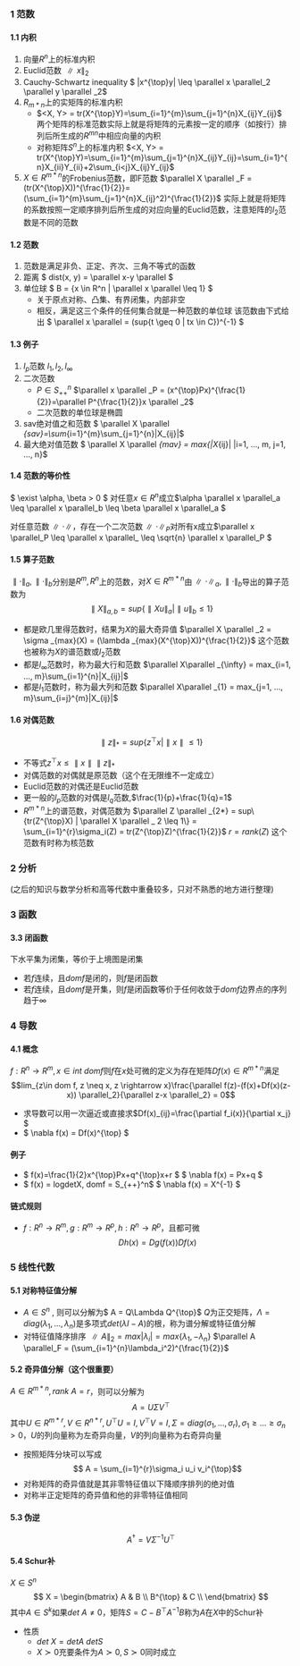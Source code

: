 ### 1 范数

#### 1.1 内积

1. 向量$R^n$上的标准内积
2. Euclid范数 $\parallel x \parallel_2$
3. Cauchy-Schwartz inequality $ |x^{\top}y| \leq \parallel x \parallel_2 \parallel y \parallel _2$
4. $R_{m*n}$上的实矩阵的标准内积 
    - $<X, Y> = tr(X^{\top}Y)=\sum_{i=1}^{m}\sum_{j=1}^{n}X_{ij}Y_{ij}$
    两个矩阵的标准范数实际上就是将矩阵的元素按一定的顺序（如按行）排列后所生成的$R^{mn}$中相应向量的内积
    - 对称矩阵$S^n$上的标准内积
    $<X, Y> = tr(X^{\top}Y)=\sum_{i=1}^{m}\sum_{j=1}^{n}X_{ij}Y_{ij}=\sum_{i=1}^{n}X_{ii}Y_{ii}+2\sum_{i<j}X_{ij}Y_{ij}$
5. $X \in R^{m*n}$的Frobenius范数，即F范数
    $\parallel X \parallel _F = (tr(X^{\top}X))^{\frac{1}{2}}=(\sum_{i=1}^{m}\sum_{j=1}^{n}X_{ij}^2)^{\frac{1}{2}}$
    实际上就是将矩阵的系数按照一定顺序排列后所生成的对应向量的Euclid范数，注意矩阵的$l_2$范数是不同的范数

#### 1.2 范数

1. 范数是满足非负、正定、齐次、三角不等式的函数
2. 距离 $ dist(x, y) = \parallel x-y \parallel $
3. 单位球 $ B = \{x \in R^n | \parallel x \parallel \leq 1\} $
    - 关于原点对称、凸集、有界闭集，内部非空
    - 相反，满足这三个条件的任何集合就是一种范数的单位球
    该范数由下式给出
    $ \parallel x \parallel = (sup\{t \geq 0 | tx \in C\})^{-1} $

#### 1.3 例子

1. $l_p$范数
    $l_1, l_2, l_{\infty}$
2. 二次范数
    - $P \in S_{++}^n$
    $\parallel x \parallel _P = (x^{\top}Px)^{\frac{1}{2}}=\parallel P^{\frac{1}{2}}x \parallel _2$
    - 二次范数的单位球是椭圆
3. sav绝对值之和范数
    $ \parallel X \parallel _{sav}=\sum_{i=1}^{m}\sum_{j=1}^{n}|X_{ij}|$
4. 最大绝对值范数
    $ \parallel X \parallel _{mav} = max\{|X_{ij}| |i=1, ..., m, j=1, ..., n\}$

#### 1.4 范数的等价性

$ \exist \alpha, \beta > 0 $ 对任意$x \in R^n$成立$\alpha \parallel x \parallel_a \leq \parallel x \parallel_b \leq \beta \parallel x \parallel_a $

对任意范数$\parallel · \parallel$，存在一个二次范数$\parallel · \parallel_P$对所有x成立$\parallel x \parallel_P \leq \parallel x \parallel_ \leq \sqrt{n} \parallel x \parallel_P $

#### 1.5 算子范数

$\parallel · \parallel_a, \parallel · \parallel_b$分别是$R^m, R^n$上的范数，对$X\in R^{m*n}$由$\parallel · \parallel_a, \parallel · \parallel_b$导出的算子范数为$$\parallel X \parallel _{a, b}=sup\{\parallel Xu \parallel _a | \parallel u \parallel _b \leq 1\}$$

- 都是欧几里得范数时，结果为$X$的最大奇异值
    $\parallel X \parallel _2 = \sigma _{max}(X) = (\lambda _{max}(X^{\top}X))^{\frac{1}{2}}$
    这个范数也被称为$X$的谱范数或$l_2$范数
- 都是$l_{\infty}$范数时，称为最大行和范数
    $\parallel X\parallel _{\infty} = max_{i=1, ..., m}\sum_{i=1}^{n}|X_{ij}|$
- 都是$l_1$范数时，称为最大列和范数
    $\parallel X\parallel _{1} = max_{j=1, ..., m}\sum_{i=j}^{m}|X_{ij}|$

#### 1.6 对偶范数

$$\parallel z \parallel _* = sup\{z^{\top}x | \parallel x \parallel \leq 1\}$$

- 不等式$z^{\top}x \leq \parallel x \parallel \parallel z \parallel _*$
- 对偶范数的对偶就是原范数（这个在无限维不一定成立）
- Euclid范数的对偶还是Euclid范数
- 更一般的$l_p$范数的对偶是$l_q$范数,$\frac{1}{p}+\frac{1}{q}=1$
- $R^{m*n}$上的谱范数，对偶范数为
    $\parallel Z \parallel _{2*} = sup\{tr(Z^{\top}X) | \parallel X \parallel _ 2 \leq 1\} = \sum_{i=1}^{r}\sigma_i(Z) = tr(Z^{\top}Z)^{\frac{1}{2}}$
    $r = rank(Z)$
    这个范数有时称为核范数

### 2 分析 

(之后的知识与数学分析和高等代数中重叠较多，只对不熟悉的地方进行整理)

### 3 函数

#### 3.3 闭函数

下水平集为闭集，等价于上境图是闭集

- 若$f$连续，且$dom f$是闭的，则$f$是闭函数
- 若$f$连续，且$dom f$是开集，则$f$是闭函数等价于任何收敛于$domf$边界点的序列趋于$\infty$

### 4 导数

#### 4.1 概念
$f:R^n  \rightarrow R^m, x\in int\ domf$则$f$在$x$处可微的定义为存在矩阵$Df(x)\in R^{m*n}$满足
$$lim_{z\in dom f, z \neq x, z \rightarrow x}\frac{\parallel f(z)-(f(x)+Df(x)(z-x)) \parallel_2}{\parallel z-x \parallel_2} = 0$$

- 求导数可以用一次逼近或直接求$Df(x)_{ij}=\frac{\partial f_i(x)}{\partial x_j} $
- $ \nabla f(x) = Df(x)^{\top} $

#### 例子

- $ f(x)=\frac{1}{2}x^{\top}Px+q^{\top}x+r $
    $ \nabla f(x) = Px+q $
- $ f(x) = logdetX, domf = S_{++}^n$
    $ \nabla f(x) = X^{-1} $

#### 链式规则

- $f:R^n \rightarrow R^m,g:R^m \rightarrow R^p, h:R^n \rightarrow R^p$，且都可微
    $$ Dh(x) = Dg(f(x))Df(x)$$

### 5 线性代数

#### 5.1 对称特征值分解

- $A \in S^n$ , 则可以分解为$ A = Q\Lambda Q^{\top}$
$Q$为正交矩阵，$\Lambda=diag(\lambda_1, ..., \lambda_n)$是多项式$det(\lambda I -A)$的根，称为谱分解或特征值分解
- 对特征值降序排序
    $\parallel A \parallel_2 = max|\lambda_i| = max\{\lambda_1, -\lambda_n\}$
    $\parallel A \parallel_F = (\sum_{i=1}^{n}\lambda_i^2)^{\frac{1}{2}}$

#### 5.2 奇异值分解（这个很重要）

$A\in R^{m*n}, rank\ A = r$，则可以分解为
$$A = U\Sigma V^{\top}$$
其中$U\in R^{m*r}, V\in R^{n*r}, U^{\top}U=I, V^{\top}V=I, \Sigma = diag(\sigma_1, ..., \sigma_r), \sigma_1 \geq ... \geq \sigma_n > 0$，$U$的列向量称为左奇异向量，$V$的列向量称为右奇异向量

- 按照矩阵分块可以写成$$ A = \sum_{i=1}^{r}\sigma_i u_i v_i^{\top}$$
- 对称矩阵的奇异值就是其非零特征值以下降顺序排列的绝对值
- 对称半正定矩阵的奇异值和他的非零特征值相同

#### 5.3 伪逆

$$ A^{\dag} = V\Sigma ^{-1}U^{\top}$$

#### 5.4 Schur补
$X\in S^n$
$$
 X = \begin{bmatrix}
   A & B \\
   B^{\top} & C \\
  \end{bmatrix}
$$
其中$A\in S^k$如果$det\ A \neq 0$，矩阵$S = C-B^{\top}A^{-1}B$称为$A$在$X$中的Schur补
- 性质
    - $det\ X = detA\ detS$
    - $X\succ 0$充要条件为$A\succ 0,S\succ 0$同时成立

